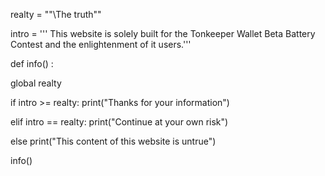 realty = ""\The truth"\" 

intro = ''' This website is solely built for the Tonkeeper Wallet Beta Battery Contest and the enlightenment of it	users.'''

def info() :

global realty

  if intro >= realty:
		print("Thanks for your information") 
  
  elif intro == realty:
 		print("Continue at your own risk") 

  else
 		print("This content of this website is untrue")

info() 
